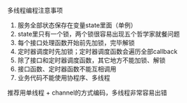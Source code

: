多线程编程注意事项

1. 服务全部状态保存在变量state里面（单例）
2. state里只有一个锁，两个锁很容易出现五个哲学家就餐问题
3. 每个接口处理函数开始前先加锁，完毕解锁
4. 定时器调度时先加锁；定时器调度函数会遍历全部callback
5. 除了接口和定时器调度函数，其它地方不能加锁、解锁
6. 接口函数、定时器函数不能互相调用
7. 业务代码不能使用协程序、多线程



推荐用单线程 + channel的方式编码，多线程非常容易出错